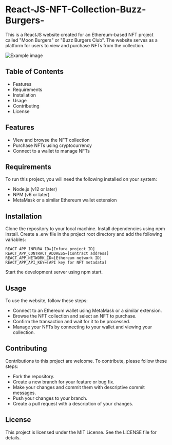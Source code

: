 # React-JS-NFT-Collection-Buzz-Burgers-
This is a ReactJS website created for an Ethereum-based NFT project called "Moon Burgers" or "Buzz Burgers Club". The website serves as a platform for users to view and purchase NFTs from the collection.


![Example image](https://i.imgur.com/fvtRru8.png)


## Table of Contents
- Features
- Requirements
- Installation
- Usage
- Contributing
- License

## Features
- View and browse the NFT collection
- Purchase NFTs using cryptocurrency
- Connect to a wallet to manage NFTs

## Requirements
To run this project, you will need the following installed on your system:

- Node.js (v12 or later)
- NPM (v6 or later)
- MetaMask or a similar Ethereum wallet extension


## Installation
Clone the repository to your local machine.
Install dependencies using npm install.
Create a .env file in the project root directory and add the following variables:
```
REACT_APP_INFURA_ID=[Infura project ID]
REACT_APP_CONTRACT_ADDRESS=[Contract address]
REACT_APP_NETWORK_ID=[Ethereum network ID]
REACT_APP_API_KEY=[API key for NFT metadata]
```
Start the development server using npm start.

## Usage
To use the website, follow these steps:

- Connect to an Ethereum wallet using MetaMask or a similar extension.
- Browse the NFT collection and select an NFT to purchase.
- Confirm the transaction and wait for it to be processed.
- Manage your NFTs by connecting to your wallet and viewing your collection.

## Contributing
Contributions to this project are welcome. To contribute, please follow these steps:

- Fork the repository.
- Create a new branch for your feature or bug fix.
- Make your changes and commit them with descriptive commit messages.
- Push your changes to your branch.
- Create a pull request with a description of your changes.

## License
This project is licensed under the MIT License. See the LICENSE file for details.
